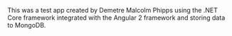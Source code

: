 This was a test app created by Demetre Malcolm Phipps using the .NET Core framework integrated with the Angular 2 framework and storing data to MongoDB.
